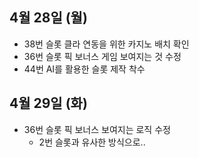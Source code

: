 
## 4월 28일 (월)

- 38번 슬롯 클라 연동을 위한 카지노 배치 확인
- 36번 슬롯 픽 보너스 게임 보여지는 것 수정
- 44번 AI를 활용한 슬롯 제작 착수

## 4월 29일 (화)

- 36번 슬롯 픽 보너스 보여지는 로직 수정
	- 2번 슬롯과 유사한 방식으로..